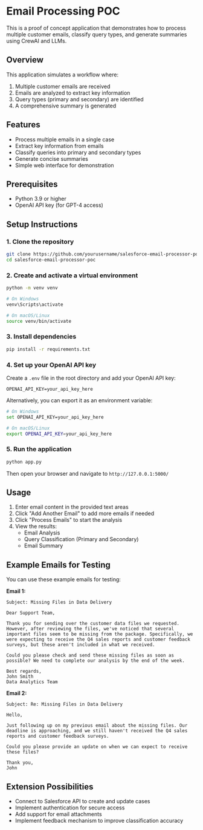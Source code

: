 # Email Processing POC

This is a proof of concept application that demonstrates how to process multiple customer emails, classify query types, and generate summaries using CrewAI and LLMs.

## Overview

This application simulates a workflow where:
1. Multiple customer emails are received
2. Emails are analyzed to extract key information
3. Query types (primary and secondary) are identified
4. A comprehensive summary is generated

## Features

- Process multiple emails in a single case
- Extract key information from emails
- Classify queries into primary and secondary types
- Generate concise summaries
- Simple web interface for demonstration

## Prerequisites

- Python 3.9 or higher
- OpenAI API key (for GPT-4 access)

## Setup Instructions

### 1. Clone the repository

```bash
git clone https://github.com/yourusername/salesforce-email-processor-poc.git
cd salesforce-email-processor-poc
```

### 2. Create and activate a virtual environment

```bash
python -m venv venv

# On Windows
venv\Scripts\activate

# On macOS/Linux
source venv/bin/activate
```

### 3. Install dependencies

```bash
pip install -r requirements.txt
```

### 4. Set up your OpenAI API key

Create a `.env` file in the root directory and add your OpenAI API key:

```
OPENAI_API_KEY=your_api_key_here
```

Alternatively, you can export it as an environment variable:

```bash
# On Windows
set OPENAI_API_KEY=your_api_key_here

# On macOS/Linux
export OPENAI_API_KEY=your_api_key_here
```

### 5. Run the application

```bash
python app.py
```

Then open your browser and navigate to `http://127.0.0.1:5000/`

## Usage

1. Enter email content in the provided text areas
2. Click "Add Another Email" to add more emails if needed
3. Click "Process Emails" to start the analysis
4. View the results:
   - Email Analysis
   - Query Classification (Primary and Secondary)
   - Email Summary

## Example Emails for Testing

You can use these example emails for testing:

**Email 1:**
```
Subject: Missing Files in Data Delivery

Dear Support Team,

Thank you for sending over the customer data files we requested. However, after reviewing the files, we've noticed that several important files seem to be missing from the package. Specifically, we were expecting to receive the Q4 sales reports and customer feedback surveys, but these aren't included in what we received.

Could you please check and send these missing files as soon as possible? We need to complete our analysis by the end of the week.

Best regards,
John Smith
Data Analytics Team
```

**Email 2:**
```
Subject: Re: Missing Files in Data Delivery

Hello,

Just following up on my previous email about the missing files. Our deadline is approaching, and we still haven't received the Q4 sales reports and customer feedback surveys. 

Could you please provide an update on when we can expect to receive these files?

Thank you,
John
```

## Extension Possibilities

- Connect to Salesforce API to create and update cases
- Implement authentication for secure access
- Add support for email attachments
- Implement feedback mechanism to improve classification accuracy